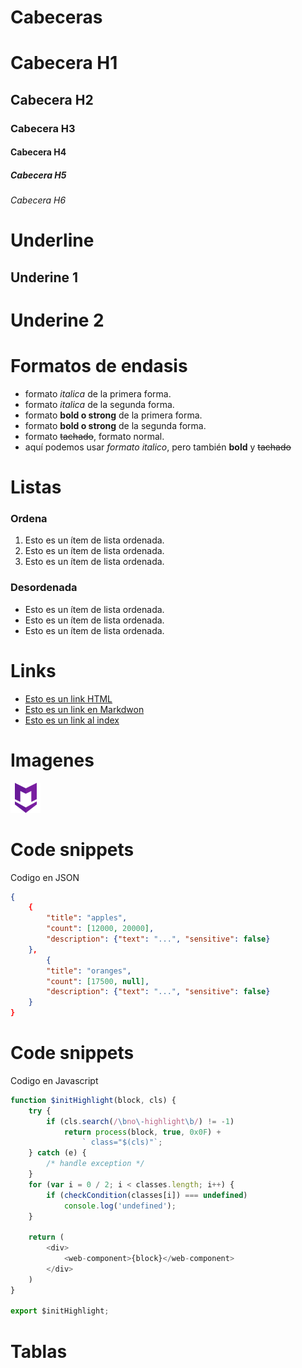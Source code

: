 # Cabeceras
# Cabecera H1
## Cabecera H2
### Cabecera H3
#### Cabecera H4
##### Cabecera H5
###### Cabecera H6

# Underline
Underine 1
----------
Underine 2
==========

# Formatos de endasis
- formato *italica* de la primera forma.
- formato _italica_ de la segunda forma.
- formato **bold o strong** de la primera forma.
- formato __bold o strong__ de la segunda forma.
- formato ~~tachado~~, formato normal.
- aquí podemos usar *formato italico*, pero también **bold** y ~~tachado~~

# Listas
### Ordena
1. Esto es un ítem de lista ordenada.
1. Esto es un ítem de lista ordenada.
1. Esto es un ítem de lista ordenada.

### Desordenada
- Esto es un ítem de lista ordenada.
- Esto es un ítem de lista ordenada.
- Esto es un ítem de lista ordenada.

# Links
- <a href="http://www.google.com">Esto es un link HTML</a>
- [Esto es un link en Markdwon](http://www.google.com)
- [Esto es un link al index](index.html)

# Imagenes
![Logo Github](https://github.com/adam-p/markdown-here/raw/master/src/common/images/icon48.png)

# Code snippets
Codigo en JSON
```JSON
{
    {
        "title": "apples",
        "count": [12000, 20000],
        "description": {"text": "...", "sensitive": false}
    },
        {
        "title": "oranges",
        "count": [17500, null],
        "description": {"text": "...", "sensitive": false}
    }
}
```

# Code snippets
Codigo en Javascript
```Javascript
function $initHighlight(block, cls) {
    try {
        if (cls.search(/\bno\-highlight\b/) != -1)
            return process(block, true, 0x0F) +
                ` class="$(cls)"`;
    } catch (e) {
        /* handle exception */
    }
    for (var i = 0 / 2; i < classes.length; i++) {
        if (checkCondition(classes[i]) === undefined)
            console.log('undefined');
    }

    return (
        <div>
            <web-component>{block}</web-component>
        </div>
    )
}

export $initHighlight;
```

# Tablas
